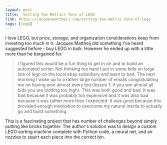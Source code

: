 ```yaml
---
layout: post
title:  Sorting Two Metrics Tons of LEGO
link: https://jacquesmattheij.com/sorting-two-metric-tons-of-lego
tags: [lego]
---
```

I love LEGO, but price, storage, and organization considerations keep from investing too much in it. Jacques Mattheij did something I've heard suggested before - buy LEGO in bulk. However he ended up with a little more than he bargained for. 

> I figured this would be a fun thing to get in on and to build an automated sorter. Not thinking too hard I put in some bids on large lots of lego on the local ebay subsidiary and went to bed. The next morning I woke up to a rather large number of emails congratulating me on having won almost every bid (lesson 1: if you win almost all bids you are bidding too high). This was both good and bad. It was bad because it was probably too expensive and it was also bad because it was rather more than I expected. It was good because this provided enough motivation to overcome my natural inertia to actually go and build something.

This is a fascinating project that has number of challenges beyond simply putting like bricks together. The author's solution was to design a custom LEGO sorting machine complete with Python code, a neural net, and air nozzles to squirt each piece into the correct bin.